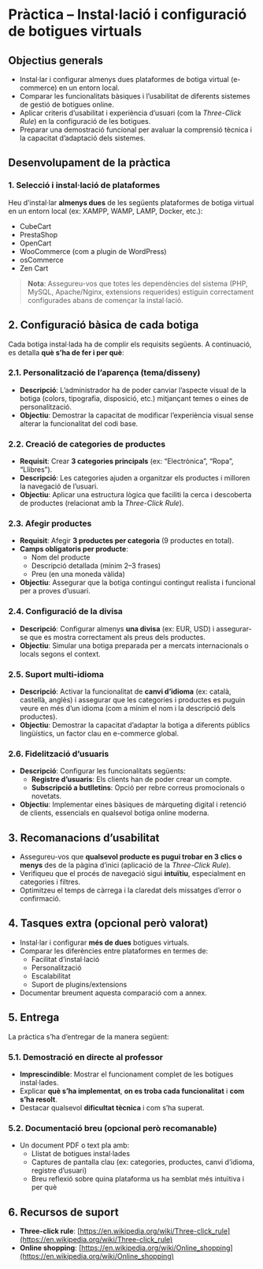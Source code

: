 
# **Pràctica – Instal·lació i configuració de botigues virtuals**

## **Objectius generals**

- Instal·lar i configurar almenys dues plataformes de botiga virtual (e-commerce) en un entorn local.
- Comparar les funcionalitats bàsiques i l’usabilitat de diferents sistemes de gestió de botigues online.
- Aplicar criteris d’usabilitat i experiència d’usuari (com la *Three-Click Rule*) en la configuració de les botigues.
- Preparar una demostració funcional per avaluar la comprensió tècnica i la capacitat d’adaptació dels sistemes.

## **Desenvolupament de la pràctica**

### **1. Selecció i instal·lació de plataformes**

Heu d’instal·lar **almenys dues** de les següents plataformes de botiga virtual en un entorn local (ex: XAMPP, WAMP, LAMP, Docker, etc.):

- CubeCart  
- PrestaShop  
- OpenCart  
- WooCommerce (com a plugin de WordPress)  
- osCommerce  
- Zen Cart  

> **Nota**: Assegureu-vos que totes les dependències del sistema (PHP, MySQL, Apache/Nginx, extensions requerides) estiguin correctament configurades abans de començar la instal·lació.

## **2. Configuració bàsica de cada botiga**

Cada botiga instal·lada ha de complir els requisits següents. A continuació, es detalla **què s’ha de fer i per què**:

### **2.1. Personalització de l’aparença (tema/disseny)**
- **Descripció**: L’administrador ha de poder canviar l’aspecte visual de la botiga (colors, tipografia, disposició, etc.) mitjançant temes o eines de personalització.
- **Objectiu**: Demostrar la capacitat de modificar l’experiència visual sense alterar la funcionalitat del codi base.

### **2.2. Creació de categories de productes**
- **Requisit**: Crear **3 categories principals** (ex: “Electrònica”, “Ropa”, “Llibres”).
- **Descripció**: Les categories ajuden a organitzar els productes i milloren la navegació de l’usuari.
- **Objectiu**: Aplicar una estructura lògica que faciliti la cerca i descoberta de productes (relacionat amb la *Three-Click Rule*).

### **2.3. Afegir productes**
- **Requisit**: Afegir **3 productes per categoria** (9 productes en total).
- **Camps obligatoris per producte**:
  - Nom del producte  
  - Descripció detallada (mínim 2–3 frases)  
  - Preu (en una moneda vàlida)  
- **Objectiu**: Assegurar que la botiga contingui contingut realista i funcional per a proves d’usuari.

### **2.4. Configuració de la divisa**
- **Descripció**: Configurar almenys **una divisa** (ex: EUR, USD) i assegurar-se que es mostra correctament als preus dels productes.
- **Objectiu**: Simular una botiga preparada per a mercats internacionals o locals segons el context.

### **2.5. Suport multi-idioma**
- **Descripció**: Activar la funcionalitat de **canvi d’idioma** (ex: català, castellà, anglès) i assegurar que les categories i productes es puguin veure en més d’un idioma (com a mínim el nom i la descripció dels productes).
- **Objectiu**: Demostrar la capacitat d’adaptar la botiga a diferents públics lingüístics, un factor clau en e-commerce global.

### **2.6. Fidelització d’usuaris**
- **Descripció**: Configurar les funcionalitats següents:
  - **Registre d’usuaris**: Els clients han de poder crear un compte.
  - **Subscripció a butlletins**: Opció per rebre correus promocionals o novetats.
- **Objectiu**: Implementar eines bàsiques de màrqueting digital i retenció de clients, essencials en qualsevol botiga online moderna.

## **3. Recomanacions d’usabilitat**

- Assegureu-vos que **qualsevol producte es pugui trobar en 3 clics o menys** des de la pàgina d’inici (aplicació de la *Three-Click Rule*).
- Verifiqueu que el procés de navegació sigui **intuïtiu**, especialment en categories i filtres.
- Optimitzeu el temps de càrrega i la claredat dels missatges d’error o confirmació.

## **4. Tasques extra (opcional però valorat)**

- Instal·lar i configurar **més de dues** botigues virtuals.
- Comparar les diferències entre plataformes en termes de:
  - Facilitat d’instal·lació  
  - Personalització  
  - Escalabilitat  
  - Suport de plugins/extensions  
- Documentar breument aquesta comparació com a annex.

## **5. Entrega**

La pràctica s’ha d’entregar de la manera següent:

### **5.1. Demostració en directe al professor**
- **Imprescindible**: Mostrar el funcionament complet de les botigues instal·lades.
- Explicar **què s’ha implementat**, **on es troba cada funcionalitat** i **com s’ha resolt**.
- Destacar qualsevol **dificultat tècnica** i com s’ha superat.

### **5.2. Documentació breu (opcional però recomanable)**
- Un document PDF o text pla amb:
  - Llistat de botigues instal·lades  
  - Captures de pantalla clau (ex: categories, productes, canvi d’idioma, registre d’usuari)  
  - Breu reflexió sobre quina plataforma us ha semblat més intuïtiva i per què  

## **6. Recursos de suport**

- **Three-click rule**: [https://en.wikipedia.org/wiki/Three-click_rule](https://en.wikipedia.org/wiki/Three-click_rule)  
- **Online shopping**: [https://en.wikipedia.org/wiki/Online_shopping](https://en.wikipedia.org/wiki/Online_shopping)  
